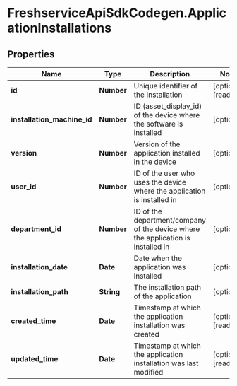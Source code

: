 # FreshserviceApiSdkCodegen.ApplicationInstallations

## Properties

| Name                        | Type       | Description                                                                      | Notes                 |
| --------------------------- | ---------- | -------------------------------------------------------------------------------- | --------------------- |
| **id**                      | **Number** | Unique identifier of the Installation                                            | [optional] [readonly] |
| **installation_machine_id** | **Number** | ID (asset_display_id) of the device where the software is installed              | [optional]            |
| **version**                 | **Number** | Version of the application installed in the device                               | [optional]            |
| **user_id**                 | **Number** | ID of the user who uses the device where the application is installed in         | [optional]            |
| **department_id**           | **Number** | ID of the department/company of the device where the application is installed in | [optional]            |
| **installation_date**       | **Date**   | Date when the application was installed                                          | [optional]            |
| **installation_path**       | **String** | The installation path of the application                                         | [optional]            |
| **created_time**            | **Date**   | Timestamp at which the application installation was created                      | [optional] [readonly] |
| **updated_time**            | **Date**   | Timestamp at which the application installation was last modified                | [optional] [readonly] |
